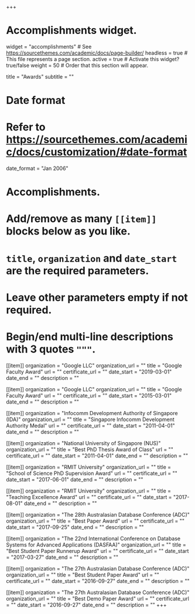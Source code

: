 +++
# Accomplishments widget.
widget = "accomplishments"  # See https://sourcethemes.com/academic/docs/page-builder/
headless = true  # This file represents a page section.
active = true  # Activate this widget? true/false
weight = 50  # Order that this section will appear.

title = "Awards"
subtitle = ""

# Date format
#   Refer to https://sourcethemes.com/academic/docs/customization/#date-format
date_format = "Jan 2006"

# Accomplishments.
#   Add/remove as many `[[item]]` blocks below as you like.
#   `title`, `organization` and `date_start` are the required parameters.
#   Leave other parameters empty if not required.
#   Begin/end multi-line descriptions with 3 quotes `"""`.

[[item]]
  organization = "Google LLC"
  organization_url = ""
  title = "Google Faculty Award"
  url = ""
  certificate_url = ""
  date_start = "2019-03-01"
  date_end = ""
  description = ""

[[item]]
  organization = "Google LLC"
  organization_url = ""
  title = "Google Faculty Award"
  url = ""
  certificate_url = ""
  date_start = "2015-03-01"
  date_end = ""
  description = ""

[[item]]
  organization = "Infocomm Development Authority of Singapore (IDA)"
  organization_url = ""
  title = "Singapore Infocomm Development Authority Medal"
  url = ""
  certificate_url = ""
  date_start = "2011-04-01"
  date_end = ""
  description = ""

[[item]]
  organization = "National University of Singapore (NUS)"
  organization_url = ""
  title = "Best PhD Thesis Award of Class"
  url = ""
  certificate_url = ""
  date_start = "2011-04-01"
  date_end = ""
  description = ""

[[item]]
  organization = "RMIT University"
  organization_url = ""
  title = "School of Science PhD Supervision Award"
  url = ""
  certificate_url = ""
  date_start = "2017-06-01"
  date_end = ""
  description = ""

[[item]]
  organization = "RMIT University"
  organization_url = ""
  title = "Teaching Excellence Award"
  url = ""
  certificate_url = ""
  date_start = "2017-08-01"
  date_end = ""
  description = ""

[[item]]
  organization = "The 28th Australasian Database Conference (ADC)"
  organization_url = ""
  title = "Best Paper Award"
  url = ""
  certificate_url = ""
  date_start = "2017-09-25"
  date_end = ""
  description = ""

[[item]]
  organization = "The 22nd International Conference on Database Systems for Advanced Applications (DASFAA)"
  organization_url = ""
  title = "Best Student Paper Runnerup Award"
  url = ""
  certificate_url = ""
  date_start = "2017-03-27"
  date_end = ""
  description = ""

[[item]]
  organization = "The 27th Australasian Database Conference (ADC)"
  organization_url = ""
  title = "Best Student Paper Award"
  url = ""
  certificate_url = ""
  date_start = "2016-09-27"
  date_end = ""
  description = ""

[[item]]
  organization = "The 27th Australasian Database Conference (ADC)"
  organization_url = ""
  title = "Best Demo Paper Award"
  url = ""
  certificate_url = ""
  date_start = "2016-09-27"
  date_end = ""
  description = ""
+++
